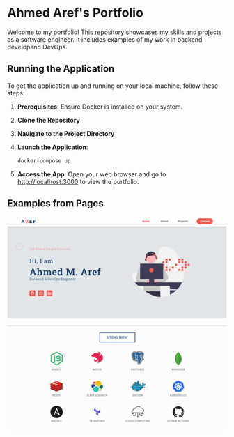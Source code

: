 
# Ahmed Aref's Portfolio

Welcome to my portfolio! This repository showcases my skills and projects as a software engineer. It includes examples of my work in backend developand DevOps.

## Running the Application

To get the application up and running on your local machine, follow these steps:

1. **Prerequisites**: Ensure Docker is installed on your system.
2. **Clone the Repository**
3. **Navigate to the Project Directory**
4. **Launch the Application**:

   ```bash
   docker-compose up
   ```
5. **Access the App**:
   Open your web browser and go to [http://localhost:3000](http://localhost:3000) to view the portfolio.

## Examples from Pages

![img](images/1.png)

![img](images/2.png)
